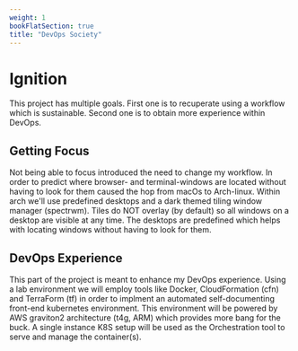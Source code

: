 ```yaml
---
weight: 1
bookFlatSection: true
title: "DevOps Society"
---
```


# Ignition
This project has multiple goals. First one is to recuperate using a workflow which is sustainable. Second one is to obtain more experience within DevOps.

## Getting Focus
Not being able to focus introduced the need to change my workflow. In order to predict where browser- and terminal-windows are located without having to look for them caused the hop from macOs to Arch-linux. Within arch we'll use predefined desktops and a dark themed tiling window manager (spectrwm). Tiles do NOT overlay (by default) so all windows on a desktop are visible at any time. The desktops are predefined which helps with locating windows without having to look for them.   

## DevOps Experience
This part of the project is meant to enhance my DevOps experience. Using a lab environment we will employ tools like Docker, CloudFormation (cfn) and TerraForm (tf) in order to implment an automated self-documenting front-end kubernetes environment. This environment will be powered by AWS graviton2 architecture (t4g, ARM) which provides more bang for the buck. A single instance K8S setup will be used as the Orchestration tool to serve and manage the container(s).


